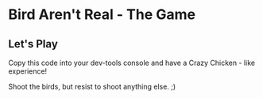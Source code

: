 # Bird Aren't Real - The Game

## Let's Play

Copy this code into your dev-tools console and have a Crazy Chicken - like experience!

Shoot the birds, but resist to shoot anything else. ;)